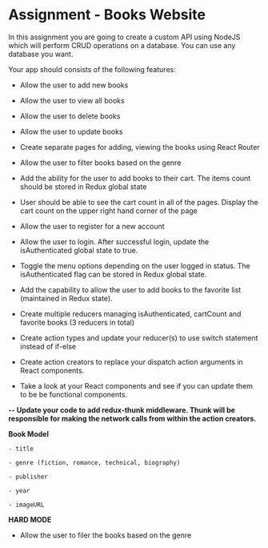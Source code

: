 # Assignment - Books Website

In this assignment you are going to create a custom API using NodeJS which will perform CRUD operations on a database. You can use any database you want. 

Your app should consists of the following features: 

- Allow the user to add new books 

- Allow the user to view all books 

- Allow the user to delete books 

- Allow the user to update books 

- Create separate pages for adding, viewing the books using React Router 

- Allow the user to filter books based on the genre

- Add the ability for the user to add books to their cart. The items count should be stored in Redux global state  

- User should be able to see the cart count in all of the pages. Display the cart count on the upper right hand corner of the page 

- Allow the user to register for a new account 

- Allow the user to login. After successful login, update the isAuthenticated global state to true. 

- Toggle the menu options depending on the user logged in status. The isAuthenticated flag can be stored in Redux global state. 

- Add the capability to allow the user to add books to the favorite list (maintained in Redux state).

- Create multiple reducers managing isAuthenticated, cartCount and favorite books (3 reducers in total) 

- Create action types and update your reducer(s) to use switch statement instead of if-else

- Create action creators to replace your dispatch action arguments in React components. 

- Take a look at your React components and see if you can update them to be be functional components. 

**-- Update your code to add redux-thunk middleware. Thunk will be responsible for making the network calls from within the action creators.**

**Book Model**
```
- title 

- genre (fiction, romance, technical, biography) 

- publisher 

- year

- imageURL 
```
 

**HARD MODE**

- Allow the user to filer the books based on the genre 
